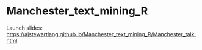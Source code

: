 # Manchester_text_mining_R
 
Launch slides: https://ajstewartlang.github.io/Manchester_text_mining_R/Manchester_talk.html
